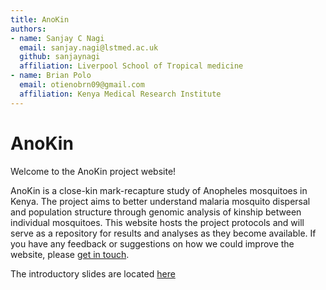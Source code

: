 ```yaml
---
title: AnoKin
authors:
- name: Sanjay C Nagi
  email: sanjay.nagi@lstmed.ac.uk 
  github: sanjaynagi
  affiliation: Liverpool School of Tropical medicine
- name: Brian Polo
  email: otienobrn09@gmail.com
  affiliation: Kenya Medical Research Institute
---
```


# AnoKin

Welcome to the AnoKin project website!

AnoKin is a close-kin mark-recapture study of Anopheles mosquitoes in Kenya. The project aims to better understand malaria mosquito dispersal and population structure through genomic analysis of kinship between individual mosquitoes. This website hosts the project protocols and will serve as a repository for results and analyses as they become available. If you have any feedback or suggestions on how we could improve the website, please [get in touch](mailto:sanjay.nagi@lstmed.ac.uk).

The introductory slides are located [here](https://docs.google.com/presentation/d/1LTbh06twbA6DSB91FCjy62f7Bf6yYzifPiv0sD6jaTY/edit?usp=sharing)